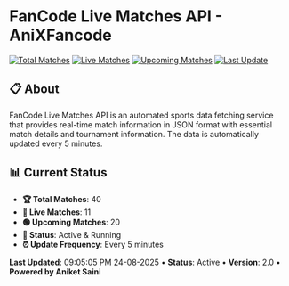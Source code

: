 # FanCode Live Matches API - AniXFancode

[![Total Matches](https://img.shields.io/badge/Total%20Matches-40-blue)](https://github.com/AniketSainiOp/AniXFancode)
[![Live Matches](https://img.shields.io/badge/Live%20Matches-11-red)](https://github.com/AniketSainiOp/AniXFancode)
[![Upcoming Matches](https://img.shields.io/badge/Upcoming%20Matches-20-green)](https://github.com/AniketSainiOp/AniXFancode)
[![Last Update](https://img.shields.io/badge/Last%20Update-09%3A05%3A05%20PM%2024-08-2025-orange)](https://github.com/AniketSainiOp/AniXFancode)

## 📋 About

FanCode Live Matches API is an automated sports data fetching service that provides real-time match information in JSON format with essential match details and tournament information. The data is automatically updated every 5 minutes.

## 📊 Current Status

- **🏆 Total Matches**: 40
- **🔴 Live Matches**: 11
- **🟢 Upcoming Matches**: 20
- **📡 Status**: Active & Running
- **⏰ Update Frequency**: Every 5 minutes

**Last Updated**: 09:05:05 PM 24-08-2025 • **Status**: Active • **Version**: 2.0 • **Powered by Aniket Saini**
